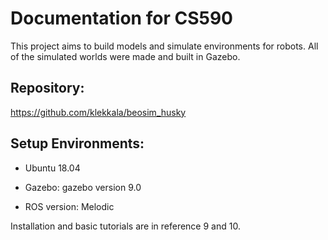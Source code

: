 # Documentation for CS590
This project aims to build models and simulate environments for robots. All of the simulated worlds were made and built in Gazebo.


## Repository:
https://github.com/klekkala/beosim_husky


## Setup Environments:
-	Ubuntu 18.04

-	Gazebo: gazebo version 9.0

-	ROS version: Melodic

Installation and basic tutorials are in reference 9 and 10.
